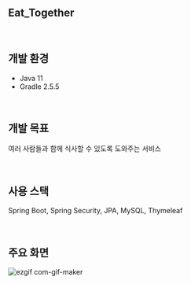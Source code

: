 
## Eat_Together

<br> 

## 개발 환경

* Java 11
* Gradle 2.5.5

<br> 

## 개발 목표

여러 사람들과 함께 식사할 수 있도록 도와주는 서비스

<br> 

## 사용 스택

Spring Boot, Spring Security, JPA, MySQL, Thymeleaf

<br>

## 주요 화면

![ezgif com-gif-maker](https://user-images.githubusercontent.com/51408349/156511644-59e5ed80-891a-4712-8f15-ac8056249349.gif)
